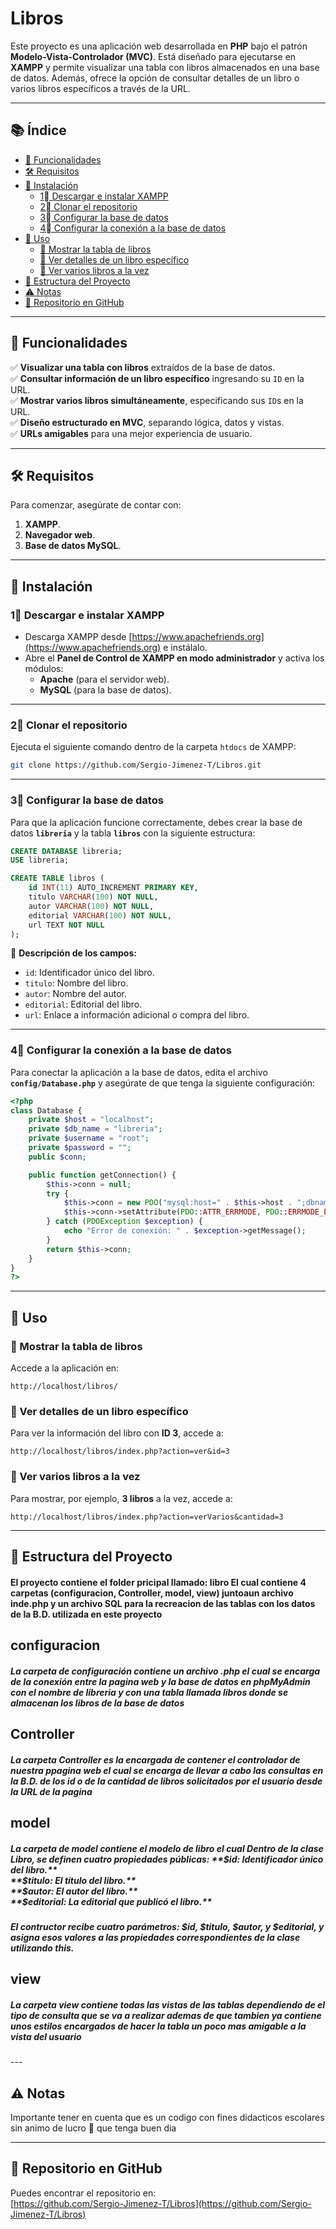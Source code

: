 # Libros
Este proyecto es una aplicación web desarrollada en **PHP** bajo el patrón **Modelo-Vista-Controlador (MVC)**. Está diseñado para ejecutarse en **XAMPP** y permite visualizar una tabla con libros almacenados en una base de datos. Además, ofrece la opción de consultar detalles de un libro o varios libros específicos a través de la URL.  

---

## 📚 Índice  

- [🚀 Funcionalidades](#-funcionalidades)  
- [🛠 Requisitos](#-requisitos)  
- [🔧 Instalación](#-instalación)  
  - [1⃣ Descargar e instalar XAMPP](#1⃣-descargar-e-instalar-xampp)  
  - [2⃣ Clonar el repositorio](#2⃣-clonar-el-repositorio)  
  - [3⃣ Configurar la base de datos](#3⃣-configurar-la-base-de-datos)  
  - [4⃣ Configurar la conexión a la base de datos](#4⃣-configurar-la-conexión-a-la-base-de-datos)  
- [🎯 Uso](#-uso)  
  - [📌 Mostrar la tabla de libros](#-mostrar-la-tabla-de-libros)  
  - [📌 Ver detalles de un libro específico](#-ver-detalles-de-un-libro-específico)  
  - [📌 Ver varios libros a la vez](#-ver-varios-libros-a-la-vez)  
- [📂 Estructura del Proyecto](#-estructura-del-proyecto)  
- [⚠️ Notas](#-notas)  
- [📌 Repositorio en GitHub](#-repositorio-en-github)  

---

## 🚀 Funcionalidades  

✅ **Visualizar una tabla con libros** extraídos de la base de datos.  
✅ **Consultar información de un libro específico** ingresando su `ID` en la URL.  
✅ **Mostrar varios libros simultáneamente**, especificando sus `ID`s en la URL.  
✅ **Diseño estructurado en MVC**, separando lógica, datos y vistas.  
✅ **URLs amigables** para una mejor experiencia de usuario.  

---

## 🛠 Requisitos  

Para comenzar, asegúrate de contar con:  
1. **XAMPP**.  
2. **Navegador web**.  
3. **Base de datos MySQL**.

---

## 🔧 Instalación  

### 1⃣ Descargar e instalar XAMPP  

- Descarga XAMPP desde [https://www.apachefriends.org](https://www.apachefriends.org) e instálalo.  
- Abre el **Panel de Control de XAMPP en modo administrador** y activa los módulos:  
  - **Apache** (para el servidor web).  
  - **MySQL** (para la base de datos).  

---

### 2⃣ Clonar el repositorio  

Ejecuta el siguiente comando dentro de la carpeta `htdocs` de XAMPP:  

```sh
git clone https://github.com/Sergio-Jimenez-T/Libros.git
```

---

### 3⃣ Configurar la base de datos  

Para que la aplicación funcione correctamente, debes crear la base de datos **`libreria`** y la tabla **`libros`** con la siguiente estructura:  

```sql
CREATE DATABASE libreria;
USE libreria;

CREATE TABLE libros (
    id INT(11) AUTO_INCREMENT PRIMARY KEY,
    titulo VARCHAR(100) NOT NULL,
    autor VARCHAR(100) NOT NULL,
    editorial VARCHAR(100) NOT NULL,
    url TEXT NOT NULL
);
```

📌 **Descripción de los campos:**  
- `id`: Identificador único del libro.  
- `titulo`: Nombre del libro.  
- `autor`: Nombre del autor.  
- `editorial`: Editorial del libro.  
- `url`: Enlace a información adicional o compra del libro.  

---

### 4⃣ Configurar la conexión a la base de datos  

Para conectar la aplicación a la base de datos, edita el archivo **`config/Database.php`** y asegúrate de que tenga la siguiente configuración:  

```php
<?php
class Database {
    private $host = "localhost";
    private $db_name = "libreria";
    private $username = "root";
    private $password = "";
    public $conn;

    public function getConnection() {
        $this->conn = null;
        try {
            $this->conn = new PDO("mysql:host=" . $this->host . ";dbname=" . $this->db_name, $this->username, $this->password);
            $this->conn->setAttribute(PDO::ATTR_ERRMODE, PDO::ERRMODE_EXCEPTION);
        } catch (PDOException $exception) {
            echo "Error de conexión: " . $exception->getMessage();
        }
        return $this->conn;
    }
}
?>
```

---

## 🎯 Uso

### 📌 Mostrar la tabla de libros  
Accede a la aplicación en:  
```
http://localhost/libros/
```

### 📌 Ver detalles de un libro específico  
Para ver la información del libro con **ID 3**, accede a:  
```
http://localhost/libros/index.php?action=ver&id=3
```

### 📌 Ver varios libros a la vez  
Para mostrar, por ejemplo, **3 libros** a la vez, accede a:  
```
http://localhost/libros/index.php?action=verVarios&cantidad=3
```

---

## 📂 Estructura del Proyecto  

<H4>El proyecto contiene el folder pricipal llamado:
libro
El cual contiene 4 carpetas (configuracion, Controller, model, view) juntoaun archivo inde.php y un archivo SQL para la recreacion de las tablas con los datos de la B.D. utilizada en este proyecto</H4>
	<H2>configuracion</H2>
	<H5>La carpeta de configuración contiene un archivo .php el cual se encarga de la conexión entre la pagina web y la base de datos en phpMyAdmin con el nombre de libreria y con una tabla llamada libros donde se almacenan los libros de la base de datos</H5>
	<H2>Controller</H2>
	<H5>La carpeta Controller es la encargada de contener el controlador de nuestra ppagina web el cual se encarga de llevar a cabo las consultas en la B.D. de los id o de la cantidad de libros solicitados por el usuario desde la URL de la pagina</H5>
	<H2>model</H2>
	<H5>La carpeta de model contiene el modelo de libro el cual Dentro de la clase Libro, se definen cuatro propiedades públicas:
**$id: Identificador único del libro.**
<br>
**$titulo: El título del libro.**
<br>
**$autor: El autor del libro.**
<br>
**$editorial: La editorial que publicó el libro.**
<br>
	</H5>
	<H5>El contructor recibe cuatro parámetros: $id, $titulo, $autor, y $editorial, y asigna esos valores a las propiedades correspondientes de la clase utilizando this.</H5>
	<H2>view</H2>
	<H5>La carpeta view contiene todas las vistas de las tablas dependiendo de el tipo de consulta que se va a realizar ademas de que tambien ya contiene unos estilos encargados de hacer la tabla un poco mas amigable a la vista del usuario</H5>
---

## ⚠️ Notas  

Importante tener en cuenta que es un codigo con fines didacticos escolares sin animo de lucro  🫰 que tenga buen dia

---

## 📌 Repositorio en GitHub  

Puedes encontrar el repositorio en:  
[https://github.com/Sergio-Jimenez-T/Libros](https://github.com/Sergio-Jimenez-T/Libros)

